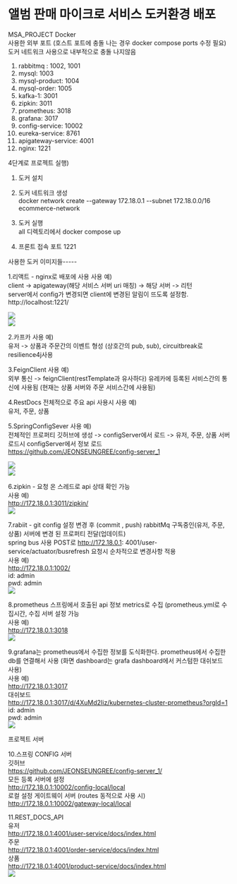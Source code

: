 # 앨범 판매 마이크로 서비스 도커환경 배포

MSA_PROJECT Docker <br>
사용한 외부 포트 (호스트 포트에 충돌 나는 경우 docker compose ports 수정 필요) <br>
도커 네트워크 사용으로 내부적으로 충돌 나지않음

1. rabbitmq : 1002, 1001
2. mysql: 1003
3. mysql-product: 1004
4. mysql-order: 1005
5. kafka-1: 3001
6. zipkin: 3011
7. prometheus: 3018
8. grafana: 3017
9. config-service: 10002
10. eureka-service: 8761
11. apigateway-service: 4001
12. nginx: 1221

4단계로 프로젝트 실행)

1. 도커 설치 <br>

2. 도커 네트워크 생성 <br>
docker network create --gateway 172.18.0.1 --subnet 172.18.0.0/16 ecommerce-network <br>

3. 도커 실행 <br>
all 디렉토리에서 docker compose up <br>

4. 프론트 접속 포트 1221 <br>

사용한 도커 이미지들-----

1.리액트 - nginx로 배포에 사용
사용 예) <br>
client -> apigateway(해당 서비스 서버 uri 매칭) -> 해당 서버 -> 리턴 <br>
server에서 config가 변경되면 client에 변경된 알림이 뜨도록 설정함. <br>
http://localhost:1221/

<img src="https://github.com/JEONSEUNGREE/msa-docker-compose/blob/main/img/2.png"> <br>
<img src="https://github.com/JEONSEUNGREE/msa-docker-compose/blob/main/img/9.png">

2.카프카 사용 예) <br>
유저 -> 상품과 주문간의 이벤트 형성 (상호간의 pub, sub), circuitbreak로 resilience4j사용 <br>

3.FeignClient 사용 예) <br>
외부 통신 -> feignClient(restTemplate과 유사하다) 유레카에 등록된 서비스간의 통신에 사용됨 (현재는 상품 서버와 주문 서비스간에 사용됨) <br>

4.RestDocs 전체적으로 주요 api 사용시 사용 예) <br>
유저, 주문, 상품<br>

5.SpringConfigSever 사용 예) <br>
전체적인 프로퍼티 깃허브에 생성 -> configServer에서 로드 -> 유저, 주문, 상품 서버 로드시 configServer에서 정보 로드 <br>
https://github.com/JEONSEUNGREE/config-server_1 <br>

<img src="https://github.com/JEONSEUNGREE/msa-docker-compose/blob/main/img/6.png"> <br>
<img src="https://github.com/JEONSEUNGREE/msa-docker-compose/blob/main/img/7.png">

6.zipkin - 요청 온 스레드로 api 상태 확인 가능 <br>
사용 예) <br>
http://172.18.0.1:3011/zipkin/ <br>
<img src="https://github.com/JEONSEUNGREE/msa-docker-compose/blob/main/img/4.png"> <br>

7.rabiit - git config 설정 변경 후 (commit , push) rabbitMq 구독중인(유저, 주문, 상품) 서버에 변경 된 프로퍼티 전달(업데이트) <br>
spring bus 사용 POST로 http://172.18.0.1: 4001/user-service/actuator/busrefresh 요청시 순차적으로 변경사항 적용 <br>
사용 예) <br>
http://172.18.0.1:1002/ <br>
id: admin <br>
pwd: admin <br>
<img src="https://github.com/JEONSEUNGREE/msa-docker-compose/blob/main/img/5.png"> <br>

8.prometheus 스프링에서 호출된 api 정보 metrics로 수집 (prometheus.yml로 수집시간, 수집 서버 설정 가능 <br>
사용 예) <br>
http://172.18.0.1:3018 <br> 
<img src="https://github.com/JEONSEUNGREE/msa-docker-compose/blob/main/img/10.png"> <br>

9.grafana는 prometheus에서 수집한 정보를 도식화한다. prometheus에서 수집한 db를 연결해서 사용 (화면 dashboard는 grafa dashboard에서 커스텀한 대쉬보드 사용) <br>
사용 예) <br>
http://172.18.0.1:3017 <br>
대쉬보드 <br>
http://172.18.0.1:3017/d/4XuMd2Iiz/kubernetes-cluster-prometheus?orgId=1 <br>
id: admin <br>
pwd: admin <br>
<img src="https://github.com/JEONSEUNGREE/msa-docker-compose/blob/main/img/3.png"> <br>

프로젝트 서버 <br>

10.스프링 CONFIG 서버 <br>
깃허브 <br>
https://github.com/JEONSEUNGREE/config-server_1/ <br>
모든 등록 서버에 설정 <br>
http://172.18.0.1:10002/config-local/local <br>
로컬 설정 게이트웨이 서버 (routes 동적으로 사용 시) <br>
http://172.18.0.1:10002/gateway-local/local <br>

11.REST_DOCS_API <br>
유저 <br>
http://172.18.0.1:4001/user-service/docs/index.html <br>
주문 <br>
http://172.18.0.1:4001/order-service/docs/index.html<br>
상품 <br>
http://172.18.0.1:4001/product-service/docs/index.html <br>
<img src="https://github.com/JEONSEUNGREE/msa-docker-compose/blob/main/img/8.png"> <br>

<!-- 
9
카프카와 주키퍼 간략 설명
10
프로듀서 : 카프카와 통신하면서 메시지를 보내는 역할
11
컨슈머 : 카프카와 통신하면서 메시지를 가져오는 역할
12
주키퍼 : 컨슈머와 통신, 카프카의 메타데이터 정보를 저장, 카프카의 상태관리 등 목적으로 이용
13
주키퍼는 클러스터가 과반수이상 다운되면 서비스 중지됨
14
ex) 총 3대 -> 2대 다운시 서비스 중지
15
    총 3대 -> 1대 다운시 서비스 유지
16
 -->
